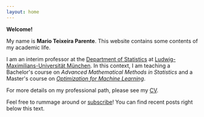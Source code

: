 ```yaml
---
layout: home
---
```


**Welcome!**

My name is **Mario Teixeira Parente**.
This website contains some contents of my academic life.

I am an interim professor at the [Department of Statistics](https://www.en.statistik.uni-muenchen.de/index.html) at [Ludwig-Maximilians-Universität München](https://www.lmu.de/en/index.html).
In this context, I am teaching a Bachelor's course on _Advanced Mathematical Methods in Statistics_ and a Master's course on [_Optimization for Machine Learning_](https://slds-lmu.github.io/website_optimization/).

For more details on my professional path, please see my [CV](/cv.md).

Feel free to rummage around or [subscribe](/feed.xml)! You can find recent posts right below this text.


